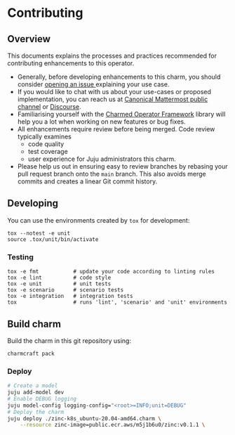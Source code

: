 # Contributing

## Overview

This documents explains the processes and practices recommended for contributing enhancements to
this operator.

- Generally, before developing enhancements to this charm, you should consider [opening an issue
  ](https://github.com/jnsgruk/zinc-k8s-operator/issues) explaining your use case.
- If you would like to chat with us about your use-cases or proposed implementation, you can reach
  us at [Canonical Mattermost public channel](https://chat.charmhub.io/charmhub/channels/charm-dev)
  or [Discourse](https://discourse.charmhub.io/).
- Familiarising yourself with the [Charmed Operator Framework](https://juju.is/docs/sdk) library
  will help you a lot when working on new features or bug fixes.
- All enhancements require review before being merged. Code review typically examines
  - code quality
  - test coverage
  - user experience for Juju administrators this charm.
- Please help us out in ensuring easy to review branches by rebasing your pull request branch onto
  the `main` branch. This also avoids merge commits and creates a linear Git commit history.

## Developing

You can use the environments created by `tox` for development:

```shell
tox --notest -e unit
source .tox/unit/bin/activate
```

### Testing

```shell
tox -e fmt           # update your code according to linting rules
tox -e lint          # code style
tox -e unit          # unit tests
tox -e scenario      # scenario tests
tox -e integration   # integration tests
tox                  # runs 'lint', 'scenario' and 'unit' environments
```

## Build charm

Build the charm in this git repository using:

```shell
charmcraft pack
```

### Deploy

```bash
# Create a model
juju add-model dev
# Enable DEBUG logging
juju model-config logging-config="<root>=INFO;unit=DEBUG"
# Deploy the charm
juju deploy ./zinc-k8s_ubuntu-20.04-amd64.charm \
    --resource zinc-image=public.ecr.aws/m5j1b6u0/zinc:v0.1.1 \
```
